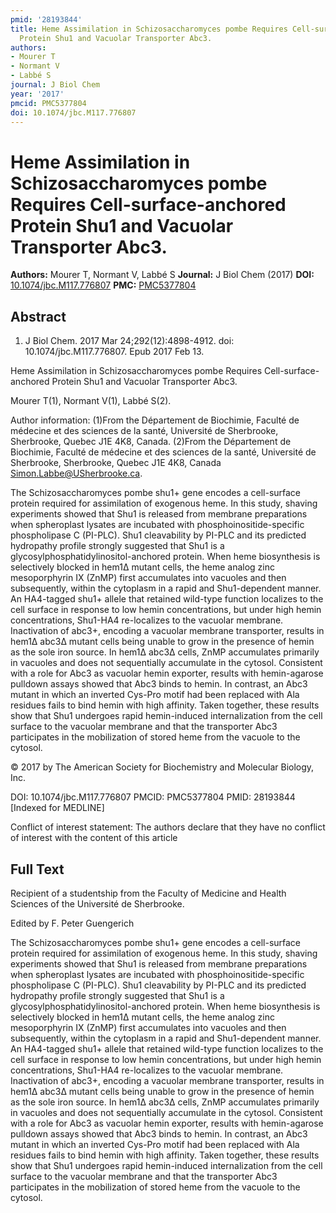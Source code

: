 ```yaml
---
pmid: '28193844'
title: Heme Assimilation in Schizosaccharomyces pombe Requires Cell-surface-anchored
  Protein Shu1 and Vacuolar Transporter Abc3.
authors:
- Mourer T
- Normant V
- Labbé S
journal: J Biol Chem
year: '2017'
pmcid: PMC5377804
doi: 10.1074/jbc.M117.776807
---
```


# Heme Assimilation in Schizosaccharomyces pombe Requires Cell-surface-anchored Protein Shu1 and Vacuolar Transporter Abc3.
**Authors:** Mourer T, Normant V, Labbé S
**Journal:** J Biol Chem (2017)
**DOI:** [10.1074/jbc.M117.776807](https://doi.org/10.1074/jbc.M117.776807)
**PMC:** [PMC5377804](https://www.ncbi.nlm.nih.gov/pmc/articles/PMC5377804/)

## Abstract

1. J Biol Chem. 2017 Mar 24;292(12):4898-4912. doi: 10.1074/jbc.M117.776807. Epub
 2017 Feb 13.

Heme Assimilation in Schizosaccharomyces pombe Requires Cell-surface-anchored 
Protein Shu1 and Vacuolar Transporter Abc3.

Mourer T(1), Normant V(1), Labbé S(2).

Author information:
(1)From the Département de Biochimie, Faculté de médecine et des sciences de la 
santé, Université de Sherbrooke, Sherbrooke, Quebec J1E 4K8, Canada.
(2)From the Département de Biochimie, Faculté de médecine et des sciences de la 
santé, Université de Sherbrooke, Sherbrooke, Quebec J1E 4K8, Canada 
Simon.Labbe@USherbrooke.ca.

The Schizosaccharomyces pombe shu1+ gene encodes a cell-surface protein required 
for assimilation of exogenous heme. In this study, shaving experiments showed 
that Shu1 is released from membrane preparations when spheroplast lysates are 
incubated with phosphoinositide-specific phospholipase C (PI-PLC). Shu1 
cleavability by PI-PLC and its predicted hydropathy profile strongly suggested 
that Shu1 is a glycosylphosphatidylinositol-anchored protein. When heme 
biosynthesis is selectively blocked in hem1Δ mutant cells, the heme analog zinc 
mesoporphyrin IX (ZnMP) first accumulates into vacuoles and then subsequently, 
within the cytoplasm in a rapid and Shu1-dependent manner. An HA4-tagged shu1+ 
allele that retained wild-type function localizes to the cell surface in 
response to low hemin concentrations, but under high hemin concentrations, 
Shu1-HA4 re-localizes to the vacuolar membrane. Inactivation of abc3+, encoding 
a vacuolar membrane transporter, results in hem1Δ abc3Δ mutant cells being 
unable to grow in the presence of hemin as the sole iron source. In hem1Δ abc3Δ 
cells, ZnMP accumulates primarily in vacuoles and does not sequentially 
accumulate in the cytosol. Consistent with a role for Abc3 as vacuolar hemin 
exporter, results with hemin-agarose pulldown assays showed that Abc3 binds to 
hemin. In contrast, an Abc3 mutant in which an inverted Cys-Pro motif had been 
replaced with Ala residues fails to bind hemin with high affinity. Taken 
together, these results show that Shu1 undergoes rapid hemin-induced 
internalization from the cell surface to the vacuolar membrane and that the 
transporter Abc3 participates in the mobilization of stored heme from the 
vacuole to the cytosol.

© 2017 by The American Society for Biochemistry and Molecular Biology, Inc.

DOI: 10.1074/jbc.M117.776807
PMCID: PMC5377804
PMID: 28193844 [Indexed for MEDLINE]

Conflict of interest statement: The authors declare that they have no conflict 
of interest with the content of this article

## Full Text

Recipient of a studentship from the Faculty of Medicine and Health Sciences of the Université de Sherbrooke.

Edited by F. Peter Guengerich

The Schizosaccharomyces pombe shu1+ gene encodes a cell-surface protein required for assimilation of exogenous heme. In this study, shaving experiments showed that Shu1 is released from membrane preparations when spheroplast lysates are incubated with phosphoinositide-specific phospholipase C (PI-PLC). Shu1 cleavability by PI-PLC and its predicted hydropathy profile strongly suggested that Shu1 is a glycosylphosphatidylinositol-anchored protein. When heme biosynthesis is selectively blocked in hem1Δ mutant cells, the heme analog zinc mesoporphyrin IX (ZnMP) first accumulates into vacuoles and then subsequently, within the cytoplasm in a rapid and Shu1-dependent manner. An HA4-tagged shu1+ allele that retained wild-type function localizes to the cell surface in response to low hemin concentrations, but under high hemin concentrations, Shu1-HA4 re-localizes to the vacuolar membrane. Inactivation of abc3+, encoding a vacuolar membrane transporter, results in hem1Δ abc3Δ mutant cells being unable to grow in the presence of hemin as the sole iron source. In hem1Δ abc3Δ cells, ZnMP accumulates primarily in vacuoles and does not sequentially accumulate in the cytosol. Consistent with a role for Abc3 as vacuolar hemin exporter, results with hemin-agarose pulldown assays showed that Abc3 binds to hemin. In contrast, an Abc3 mutant in which an inverted Cys-Pro motif had been replaced with Ala residues fails to bind hemin with high affinity. Taken together, these results show that Shu1 undergoes rapid hemin-induced internalization from the cell surface to the vacuolar membrane and that the transporter Abc3 participates in the mobilization of stored heme from the vacuole to the cytosol.
